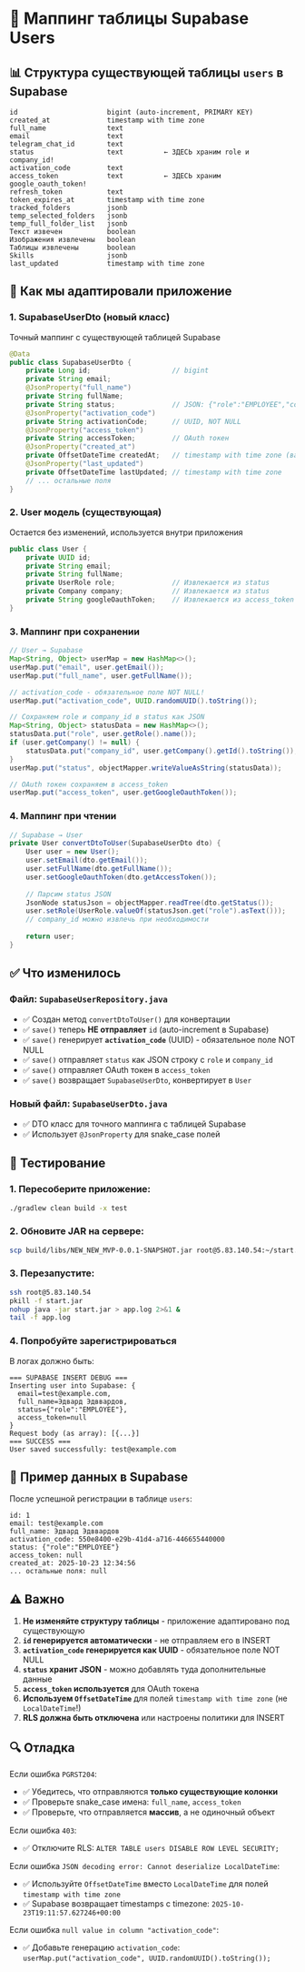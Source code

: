 # 🔄 Маппинг таблицы Supabase Users

## 📊 Структура существующей таблицы `users` в Supabase

```
id                      bigint (auto-increment, PRIMARY KEY)
created_at              timestamp with time zone
full_name               text
email                   text
telegram_chat_id        text
status                  text          ← ЗДЕСЬ храним role и company_id!
activation_code         text
access_token            text          ← ЗДЕСЬ храним google_oauth_token!
refresh_token           text
token_expires_at        timestamp with time zone
tracked_folders         jsonb
temp_selected_folders   jsonb
temp_full_folder_list   jsonb
Текст извечен           boolean
Изображения извлечены   boolean
Таблицы извлечены       boolean
Skills                  jsonb
last_updated            timestamp with time zone
```

## 🔧 Как мы адаптировали приложение

### 1. **SupabaseUserDto** (новый класс)
Точный маппинг с существующей таблицей Supabase

```java
@Data
public class SupabaseUserDto {
    private Long id;                    // bigint
    private String email;
    @JsonProperty("full_name")
    private String fullName;
    private String status;              // JSON: {"role":"EMPLOYEE","company_id":"..."}
    @JsonProperty("activation_code")
    private String activationCode;      // UUID, NOT NULL
    @JsonProperty("access_token")
    private String accessToken;         // OAuth токен
    @JsonProperty("created_at")
    private OffsetDateTime createdAt;   // timestamp with time zone (важно!)
    @JsonProperty("last_updated")
    private OffsetDateTime lastUpdated; // timestamp with time zone
    // ... остальные поля
}
```

### 2. **User модель** (существующая)
Остается без изменений, используется внутри приложения

```java
public class User {
    private UUID id;
    private String email;
    private String fullName;
    private UserRole role;              // Извлекается из status
    private Company company;            // Извлекается из status
    private String googleOauthToken;    // Извлекается из access_token
}
```

### 3. **Маппинг при сохранении**

```java
// User → Supabase
Map<String, Object> userMap = new HashMap<>();
userMap.put("email", user.getEmail());
userMap.put("full_name", user.getFullName());

// activation_code - обязательное поле NOT NULL!
userMap.put("activation_code", UUID.randomUUID().toString());

// Сохраняем role и company_id в status как JSON
Map<String, Object> statusData = new HashMap<>();
statusData.put("role", user.getRole().name());
if (user.getCompany() != null) {
    statusData.put("company_id", user.getCompany().getId().toString());
}
userMap.put("status", objectMapper.writeValueAsString(statusData));

// OAuth токен сохраняем в access_token
userMap.put("access_token", user.getGoogleOauthToken());
```

### 4. **Маппинг при чтении**

```java
// Supabase → User
private User convertDtoToUser(SupabaseUserDto dto) {
    User user = new User();
    user.setEmail(dto.getEmail());
    user.setFullName(dto.getFullName());
    user.setGoogleOauthToken(dto.getAccessToken());
    
    // Парсим status JSON
    JsonNode statusJson = objectMapper.readTree(dto.getStatus());
    user.setRole(UserRole.valueOf(statusJson.get("role").asText()));
    // company_id можно извлечь при необходимости
    
    return user;
}
```

## ✅ Что изменилось

### Файл: `SupabaseUserRepository.java`
- ✅ Создан метод `convertDtoToUser()` для конвертации
- ✅ `save()` теперь **НЕ отправляет** `id` (auto-increment в Supabase)
- ✅ `save()` генерирует **`activation_code`** (UUID) - обязательное поле NOT NULL
- ✅ `save()` отправляет `status` как JSON строку с `role` и `company_id`
- ✅ `save()` отправляет OAuth токен в `access_token`
- ✅ `save()` возвращает `SupabaseUserDto`, конвертирует в `User`

### Новый файл: `SupabaseUserDto.java`
- ✅ DTO класс для точного маппинга с таблицей Supabase
- ✅ Использует `@JsonProperty` для snake_case полей

## 🧪 Тестирование

### 1. Пересоберите приложение:
```bash
./gradlew clean build -x test
```

### 2. Обновите JAR на сервере:
```bash
scp build/libs/NEW_NEW_MVP-0.0.1-SNAPSHOT.jar root@5.83.140.54:~/start.jar
```

### 3. Перезапустите:
```bash
ssh root@5.83.140.54
pkill -f start.jar
nohup java -jar start.jar > app.log 2>&1 &
tail -f app.log
```

### 4. Попробуйте зарегистрироваться

В логах должно быть:
```
=== SUPABASE INSERT DEBUG ===
Inserting user into Supabase: {
  email=test@example.com, 
  full_name=Эдвард Эдввардов, 
  status={"role":"EMPLOYEE"}, 
  access_token=null
}
Request body (as array): [{...}]
=== SUCCESS ===
User saved successfully: test@example.com
```

## 📝 Пример данных в Supabase

После успешной регистрации в таблице `users`:

```
id: 1
email: test@example.com
full_name: Эдвард Эдввардов
activation_code: 550e8400-e29b-41d4-a716-446655440000
status: {"role":"EMPLOYEE"}
access_token: null
created_at: 2025-10-23 12:34:56
... остальные поля: null
```

## ⚠️ Важно

1. **Не изменяйте структуру таблицы** - приложение адаптировано под существующую
2. **`id` генерируется автоматически** - не отправляем его в INSERT
3. **`activation_code` генерируется как UUID** - обязательное поле NOT NULL
4. **`status` хранит JSON** - можно добавлять туда дополнительные данные
5. **`access_token` используется** для OAuth токена
6. **Используем `OffsetDateTime`** для полей `timestamp with time zone` (не `LocalDateTime`!)
7. **RLS должна быть отключена** или настроены политики для INSERT

## 🔍 Отладка

Если ошибка `PGRST204`:
- ✅ Убедитесь, что отправляются **только существующие колонки**
- ✅ Проверьте snake_case имена: `full_name`, `access_token`
- ✅ Проверьте, что отправляется **массив**, а не одиночный объект

Если ошибка `403`:
- ✅ Отключите RLS: `ALTER TABLE users DISABLE ROW LEVEL SECURITY;`

Если ошибка `JSON decoding error: Cannot deserialize LocalDateTime`:
- ✅ Используйте `OffsetDateTime` вместо `LocalDateTime` для полей `timestamp with time zone`
- ✅ Supabase возвращает timestamps с timezone: `2025-10-23T19:11:57.627246+00:00`

Если ошибка `null value in column "activation_code"`:
- ✅ Добавьте генерацию `activation_code`: `userMap.put("activation_code", UUID.randomUUID().toString());`

